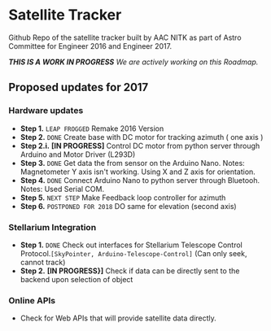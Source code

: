 Satellite Tracker
======

Github Repo of the satellite tracker built by AAC NITK as part of Astro Committee for Engineer 2016 and Engineer 2017.

_**THIS IS A WORK IN PROGRESS** We are actively working on this Roadmap._

## Proposed updates for 2017

### Hardware updates

* **Step 1.** `LEAP FROGGED` Remake 2016 Version  
* **Step 2.** `DONE` Create base with DC motor for tracking azimuth ( one axis )
* **Step 2.i.** **[IN PROGRESS]** Control DC motor from python server through Arduino and Motor Driver (L293D)
* **Step 3.** `DONE` Get data the from sensor on the Arduino Nano.
Notes: Magnetometer Y axis isn't working. Using X and Z axis for orientation.
* **Step 4.** `DONE` Connect Arduino Nano to python server through Bluetooh. Notes: Used Serial COM.
* **Step 5.** `NEXT STEP` Make Feedback loop controller for azimuth
* **Step 6.** `POSTPONED FOR 2018` DO same for elevation (second axis)

### Stellarium Integration
* **Step 1.** `DONE` Check out interfaces for Stellarium Telescope
  Control Protocol.`[SkyPointer, Arduino-Telescope-Control]` (Can only seek, cannot track)
* **Step 2.** **[IN PROGRESS}]** Check if data can be directly sent to the backend upon selection of
  object

### Online APIs
* Check for Web APIs that will provide satellite data directly.
